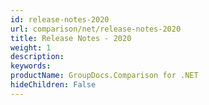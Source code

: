```yaml
---
id: release-notes-2020
url: comparison/net/release-notes-2020
title: Release Notes - 2020
weight: 1
description: 
keywords: 
productName: GroupDocs.Comparison for .NET
hideChildren: False
---
```

